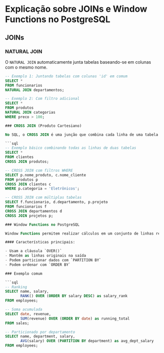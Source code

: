 # Explicação sobre JOINs e Window Functions no PostgreSQL

## JOINs

### NATURAL JOIN

O `NATURAL JOIN` automaticamente junta tabelas baseando-se em colunas com o mesmo nome.

```sql
-- Exemplo 1: Juntando tabelas com colunas 'id' em comum
SELECT *
FROM funcionarios
NATURAL JOIN departamentos;

-- Exemplo 2: Com filtro adicional
SELECT *
FROM produtos
NATURAL JOIN categorias
WHERE preco > 100;

### CROSS JOIN (Produto Cartesiano)

No SQL, o CROSS JOIN é uma junção que combina cada linha de uma tabela com cada linha de outra tabela. É também conhecido como junção cartesiana. 

```sql 
-- Exemplo básico combinando todas as linhas de duas tabelas
SELECT *
FROM clientes
CROSS JOIN produtos;

-- CROSS JOIN com filtros WHERE
SELECT p.nome_produto, c.nome_cliente
FROM produtos p
CROSS JOIN clientes c
WHERE p.categoria = 'Eletrônicos';

-- CROSS JOIN com múltiplas tabelas
SELECT f.funcionario, d.departamento, p.projeto
FROM funcionarios f
CROSS JOIN departamentos d
CROSS JOIN projetos p;

### Window Functions no PostgreSQL

Window Functions permitem realizar cálculos em um conjunto de linhas relacionadas à linha atual, sem agrupar as linhas em uma única saída.

#### Características principais:

- Usam a cláusula `OVER()`
- Mantêm as linhas originais na saída
- Podem particionar dados com `PARTITION BY`
- Podem ordenar com `ORDER BY`

### Exemplo comum

```sql
-- Ranking
SELECT name, salary, 
       RANK() OVER (ORDER BY salary DESC) as salary_rank
FROM employees;

-- Soma acumulada
SELECT date, revenue,
       SUM(revenue) OVER (ORDER BY date) as running_total
FROM sales;

-- Particionado por departamento
SELECT name, department, salary,
       AVG(salary) OVER (PARTITION BY department) as avg_dept_salary
FROM employees;